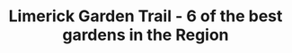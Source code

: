---
title: "Limerick Garden Trail - 6 of the best gardens in the Region"
address: "Boyce Gardens, Mountrenchard, Foynes, Co. Limerick"
tel: "+353 (0)69 65 302"
county: "Limerick"
category: "Gardens"
type: "Content"
lat: "52.599151611328125"
lng: "-9.16153335571289"
---